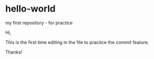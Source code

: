 # hello-world
my first repository - for practice

Hi,

This is the first time editing in the file to pracitce the commit feature.

Thanks!
